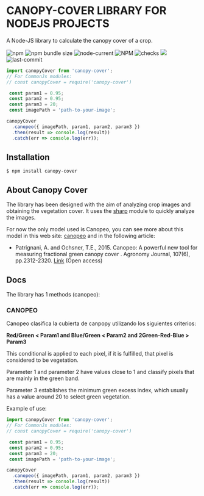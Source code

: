 # CANOPY-COVER LIBRARY FOR NODEJS PROJECTS

A Node-JS library to calculate the canopy cover of a crop.

![npm](https://img.shields.io/npm/v/canopy-cover)
![npm bundle size](https://img.shields.io/bundlephobia/min/canopy-cover)
![node-current](https://img.shields.io/node/v/canopy-cover)
![NPM](https://img.shields.io/npm/l/canopy-cover)
![checks](https://badgen.net/github/checks/pacs27/canopy-cover)
![](https://badgen.net/github/release/pacs27/canopy-cover)
![last-commit](https://badgen.net/github/last-commit/pacs27/canopy-cover)


```js
import canopyCover from 'canopy-cover';
// For CommonJs modules:
// const canopyCover = require('canopy-cover')

 const param1 = 0.95;
 const param2 = 0.95;
 const param3 = 20;
 const imagePath = 'path-to-your-image';

canopyCover
  .canopeo({ imagePath, param1, param2, param3 })
  .then(result => console.log(result))
  .catch(err => console.log(err));
```

## Installation

```console
$ npm install canopy-cover
```
## About Canopy Cover

The library has been designed with the aim of analyzing crop images and obtaining the vegetation cover. It uses the [sharp](https://github.com/lovell/sharp) module to quickly analyze the images. 

For now the only model used is Canopeo, you can see more about this model in this web site: [canopeo](https://canopeoapp.com) and in the following article:  
- Patrignani, A. and Ochsner, T.E., 2015. Canopeo: A powerful new tool for measuring fractional green canopy cover . Agronomy Journal, 107(6), pp.2312-2320. [Link](https://acsess.onlinelibrary.wiley.com/doi/full/10.2134/agronj15.0150) (Open access)
## Docs

 The library has 1 methods (canopeo):

### CANOPEO
Canopeo clasifica la cubierta de canpopy utilizando los siguientes criterios:

**Red/Green < Param1 and Blue/Green < Param2 and 2Green-Red-Blue > Param3**

This conditional is applied to each pixel, if it is fulfilled, that pixel is considered to be vegetation.

Parameter 1 and parameter 2 have values close to 1 and classify pixels that are mainly in the green band.

Parameter 3 establishes the minimum green excess index, which usually has a value around 20 to select green vegetation.

Example of use:
```js
import canopyCover from 'canopy-cover';
// For CommonJs modules:
// const canopyCover = require('canopy-cover')

 const param1 = 0.95;
 const param2 = 0.95;
 const param3 = 20;
 const imagePath = 'path-to-your-image';

canopyCover
  .canopeo({ imagePath, param1, param2, param3 })
  .then(result => console.log(result))
  .catch(err => console.log(err));
```